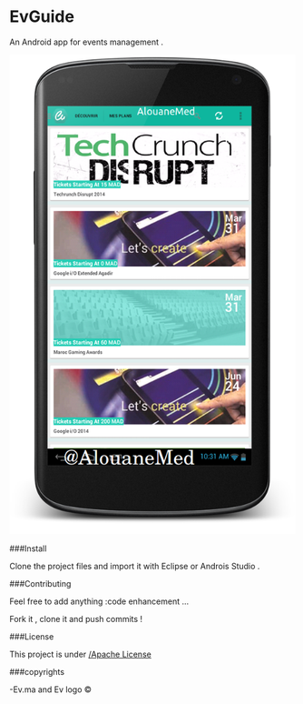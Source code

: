 EvGuide
=======

An Android app for events management .

![EvGuide by AlouaneMed ](ev.png)
 

###Install


Clone the project files and import it with Eclipse or Androis Studio .


###Contributing

Feel free to add anything :code enhancement ...

Fork it , clone it and push commits !


###License

This project is under  [/Apache License](https://github.com/AlouaneMed/EvGuide/blob/master/LICENSE)



###copyrights


-Ev.ma and Ev logo © 
